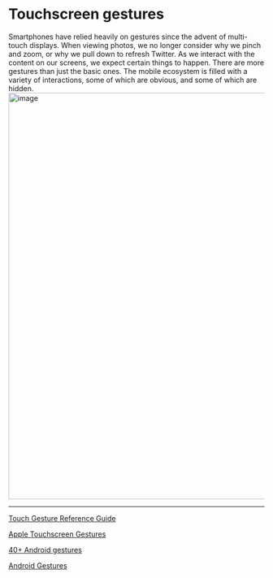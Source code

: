 # Touchscreen gestures

Smartphones have relied heavily on gestures since the advent of multi-touch displays. When viewing photos, we no longer consider why we pinch and zoom, or why we pull down to refresh Twitter. As we interact with the content on our screens, we expect certain things to happen. There are more gestures than just the basic ones. The mobile ecosystem is filled with a variety of interactions, some of which are obvious, and some of which are hidden.
<img width="800" alt="image" src="https://user-images.githubusercontent.com/70295997/212522112-0f09f52e-c85e-4cc9-802d-8361d8f7ddd7.png">


----

[Touch Gesture Reference Guide](https://www.lukew.com/ff/entry.asp?1071)

[Apple Touchscreen Gestures](https://developer.apple.com/design/human-interface-guidelines/inputs/touchscreen-gestures/)

[40+ Android gestures](https://www.androidauthority.com/android-gestures-3077957/)

[Android Gestures](https://developer.android.com/develop/ui/views/touch-and-input/gestures)

